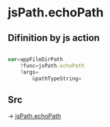 # jsPath.echoPath

## Difinition by js action

```js.js

var=appFileDirPath
	?func=jsPath.echoPath
	?args=
		&pathTypeString=
```

## Src

-> [jsPath.echoPath](https://github.com/puutaro/CommandClick/blob/master/app/src/main/java/com/puutaro/commandclick/fragment_lib/terminal_fragment/js_interface/JsPath.kt#L112)


